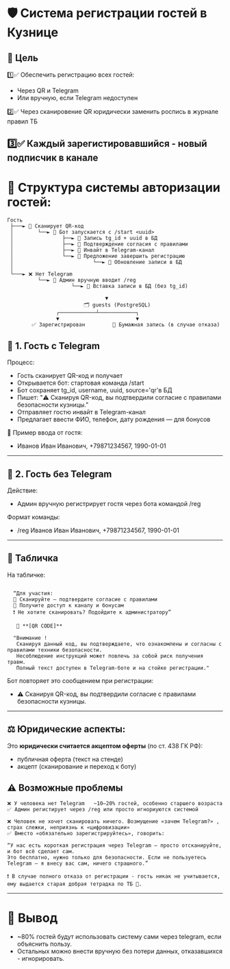 # 🛡️ Cистема регистрации гостей в Кузнице

## 📌 Цель
1️⃣✅ Обеспечить регистрацию всех гостей:
  - Через QR и Telegram
  - Или вручную, если Telegram недоступен

2️⃣✅ Через сканировение QR юридически заменить роспись в журнале правил ТБ

3️⃣✅  Каждый зарегистировавшийся - новый подписчик в канале
---


# 🔁 Структура системы авторизации гостей: 

```text
Гость
 ├───► 📲 Сканирует QR-код
 │        └──► 🤖 Бот запускается с /start <uuid>
 │                ├──► 🧠 Запись tg_id + uuid в БД
 │                ├──► 📜 Подтверждение согласия с правилами
 │                ├──► 📨 Инвайт в Telegram-канал
 │                └──► 📝 Предложение завершить регистрацию
 │                          └──► 🧾 Обновление записи в БД
 │
 └───► ❌ Нет Telegram
          └──► 👤 Админ вручную вводит /reg
                     └──► 🧾 Вставка записи в БД (без tg_id)

                                ▼
                         🗂 guests (PostgreSQL)
                ┌────────────┴────────────┐
                ▼                         ▼
        ✅ Зарегистрирован         📕 Бумажная запись (в случае отказа)
```


## 🧾 1. Гость с Telegram

Процесс:
  - Гость сканирует QR-код и получает <uuid>
  - Открывается бот: стартовая команда /start <uuid> 
  - Бот сохраняет tg_id, username, uuid, source='qr'в БД
  - Пишет: "⚠️ Сканируя QR-код, вы подтвердили согласие с правилами безопасности кузницы."
  - Отправляет гостю инвайт в Telegram-канал
  - Предлагает ввести ФИО, телефон, дату рождения — для бонусов

🎁 Пример ввода от гостя:
- Иванов Иван Иванович, +79871234567, 1990-01-01
---

## 📝 2. Гость без Telegram

Действие:
  - Админ вручную регистрирует гостя через бота командой /reg

Формат команды:
  - /reg Иванов Иван Иванович, +79871234567, 1990-01-01

---
## 📌 Табличка

На табличке:
```text

  “Для участия:
  🔹 Сканируйте — подтвердите согласие с правилами
  🔹 Получите доступ к каналу и бонусам
  ❗ Не хотите сканировать? Подойдите к администратору”

   📲 **[QR CODE]**

  "Внимание !
   Сканируя данный код, вы подтверждаете, что ознакомлены и согласны с правилами техники безопасности.
   Несоблюдение инструкций может повлечь за собой риск получения травм.
   Полный текст доступен в Telegram-боте и на стойке регистрации."
```
Бот повторяет это сообщением при регистрации:
- ⚠️ Сканируя QR-код, вы подтвердили согласие с правилами безопасности кузницы.


---

## ⚖️ Юридические аспекты:

Это **юридически считается акцептом оферты** (по ст. 438 ГК РФ):
  - публичная оферта (текст на стенде)
  - акцепт (сканирование и переход к боту)

## ⚠️ Возможные проблемы
```text
❌ У человека нет Telegram	~10–20% гостей, особенно старшего возраста
✅ Админ регистирует через /reg или просто игнориуются системой

❌ Человек не хочет сканировать ничего. Возмущение «зачем Telegram?» , страх слежки, неприязнь к «цифровизации»
✅ Вместо «обязательно зарегистрируйтесь», говорить:

“У нас есть короткая регистрация через Telegram — просто отсканируйте, и бот всё сделает сам. 
Это бесплатно, нужно только для безопасности. Если не пользуетесь Telegram — я внесу вас сам, ничего страшного.”

❗ В случае полного отказа от регистрации - гость никак не учитывается, ему выдается старая добрая тетрадка по ТБ 📕.
```
---

# 🧩 Вывод
  - ~80% гостей будут использовать систему сами через telegram, если объяснить пользу.
  - Остальных можно внести вручную без потери данных, отказавшихся - игнорировать.